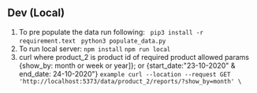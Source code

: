 ## Dev (Local)
1) To pre populate the data run following:
` pip3 install -r requirement.text`
` python3 populate_data.py`
2) To run local server:
`npm install`
`npm run local`
3) curl where product_2  is product id of required product
   allowed params {show_by: month or week or year]};
   or {start_date:"23-10-2020" & end_date: 24-10-2020"}
`example curl --location --request GET 'http://localhost:5373/data/product_2/reports/?show_by=month' \`
